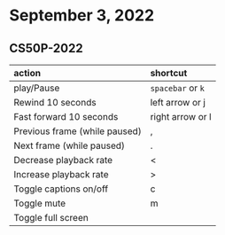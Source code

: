 # September 3, 2022

## CS50P-2022

| action     | shortcut          |
|:-----------|:------------------|
| play/Pause | `spacebar` or `k` |
| Rewind 10 seconds|	left arrow or j
| Fast forward 10 seconds|	right arrow or l
| Previous frame (while paused)|	,
| Next frame (while paused)|	.
| Decrease playback rate|	<
| Increase playback rate|	>
| Toggle captions on/off|	c
| Toggle mute|	m
| Toggle full screen|       
